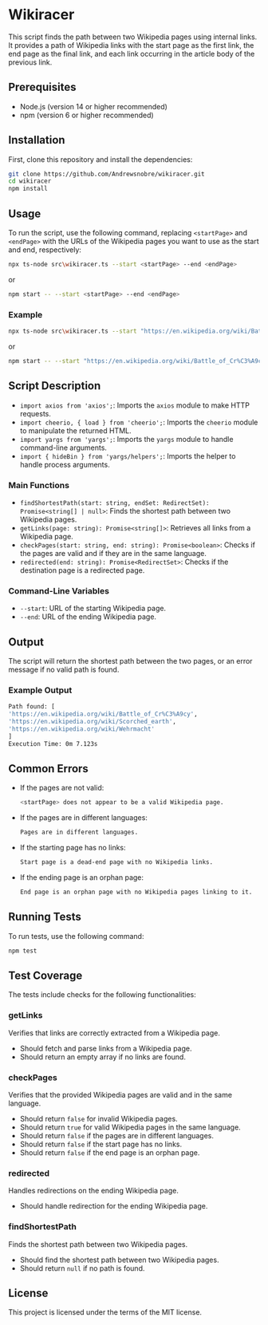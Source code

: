# Wikiracer

This script finds the path between two Wikipedia pages using internal links. It provides a path of Wikipedia links with the start page as the first link, the end page as the final link, and each link occurring in the article body of the previous link.

## Prerequisites

- Node.js (version 14 or higher recommended)
- npm (version 6 or higher recommended)

## Installation

First, clone this repository and install the dependencies:

```sh
git clone https://github.com/Andrewsnobre/wikiracer.git
cd wikiracer
npm install 
```

## Usage

To run the script, use the following command, replacing `<startPage>` and `<endPage>` with the URLs of the Wikipedia pages you want to use as the start and end, respectively:

```sh
npx ts-node src\wikiracer.ts --start <startPage> --end <endPage>
```

or

```sh
npm start -- --start <startPage> --end <endPage>
```

### Example

```sh
npx ts-node src\wikiracer.ts --start "https://en.wikipedia.org/wiki/Battle_of_Cr%C3%A9cy" --end "https://en.wikipedia.org/wiki/Wehrmacht"
```

or

```sh
npm start -- --start "https://en.wikipedia.org/wiki/Battle_of_Cr%C3%A9cy" --end "https://en.wikipedia.org/wiki/Wehrmacht"
```

## Script Description

- `import axios from 'axios';`: Imports the `axios` module to make HTTP requests.
- `import cheerio, { load } from 'cheerio';`: Imports the `cheerio` module to manipulate the returned HTML.
- `import yargs from 'yargs';`: Imports the `yargs` module to handle command-line arguments.
- `import { hideBin } from 'yargs/helpers';`: Imports the helper to handle process arguments.

### Main Functions

- `findShortestPath(start: string, endSet: RedirectSet): Promise<string[] | null>`: Finds the shortest path between two Wikipedia pages.
- `getLinks(page: string): Promise<string[]>`: Retrieves all links from a Wikipedia page.
- `checkPages(start: string, end: string): Promise<boolean>`: Checks if the pages are valid and if they are in the same language.
- `redirected(end: string): Promise<RedirectSet>`: Checks if the destination page is a redirected page.

### Command-Line Variables

- `--start`: URL of the starting Wikipedia page.
- `--end`: URL of the ending Wikipedia page.

## Output

The script will return the shortest path between the two pages, or an error message if no valid path is found.

### Example Output

```sh
Path found: [
'https://en.wikipedia.org/wiki/Battle_of_Cr%C3%A9cy',
'https://en.wikipedia.org/wiki/Scorched_earth',
'https://en.wikipedia.org/wiki/Wehrmacht'
]
Execution Time: 0m 7.123s
```

## Common Errors

- If the pages are not valid:

  ```sh
  <startPage> does not appear to be a valid Wikipedia page.
  ```

- If the pages are in different languages:

  ```sh
  Pages are in different languages.
  ```

- If the starting page has no links:

  ```sh
  Start page is a dead-end page with no Wikipedia links.
  ```

- If the ending page is an orphan page:

  ```sh
  End page is an orphan page with no Wikipedia pages linking to it.
  ```
  
## Running Tests

To run tests, use the following command:

```sh
npm test
```

## Test Coverage

The tests include checks for the following functionalities:

### getLinks

Verifies that links are correctly extracted from a Wikipedia page.

- Should fetch and parse links from a Wikipedia page.
- Should return an empty array if no links are found.

### checkPages

Verifies that the provided Wikipedia pages are valid and in the same language.

- Should return `false` for invalid Wikipedia pages.
- Should return `true` for valid Wikipedia pages in the same language.
- Should return `false` if the pages are in different languages.
- Should return `false` if the start page has no links.
- Should return `false` if the end page is an orphan page.

### redirected

Handles redirections on the ending Wikipedia page.

- Should handle redirection for the ending Wikipedia page.

### findShortestPath

Finds the shortest path between two Wikipedia pages.

- Should find the shortest path between two Wikipedia pages.
- Should return `null` if no path is found.

## License

This project is licensed under the terms of the MIT license.
